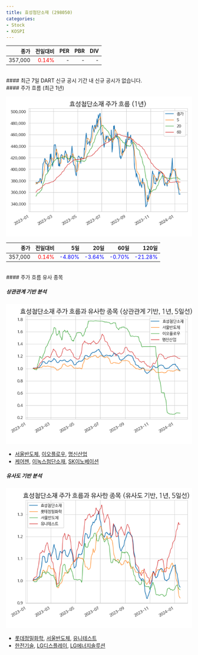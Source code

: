 ```yaml
---
title: 효성첨단소재 (298050)
categories:
- Stock
- KOSPI
---
```


|**종가**|**전일대비**|**PER**|**PBR**|**DIV**|
|---:|-------:|--:|--:|--:|
|357,000|<span style="color: red">0.14%</span>|-|-|-|

<!-- more -->

<br>
#### 최근 7일 DART 신규 공시
기간 내 신규 공시가 없습니다.

<br>
#### 주가 흐름 (최근 1년)

![298050](/assets/images/stock/298050.png)

|**종가**|**전일대비**|**5일**|**20일**|**60일**|**120일**|
|---:|-------:|--:|---:|---:|----:|
|357,000|<span style="color: red">0.14%</span>|<span style="color: blue">-4.80%</span>|<span style="color: blue">-3.64%</span>|<span style="color: blue">-0.70%</span>|<span style="color: blue">-21.28%</span>|

<br>
#### 주가 흐름 유사 종목

##### 상관관계 기반 분석

![298050](/assets/images/stock/298050_corr.png)
- [서울반도체](/046890/), [이오플로우](/294090/), [명신산업](/009900/)
- [케어젠](/214370/), [이녹스첨단소재](/272290/), [SK이노베이션](/096770/)

##### 유사도 기반 분석

![298050](/assets/images/stock/298050_sim.png)
- [롯데정밀화학](/004000/), [서울반도체](/046890/), [유니테스트](/086390/)
- [한전기술](/052690/), [LG디스플레이](/034220/), [LG에너지솔루션](/373220/)